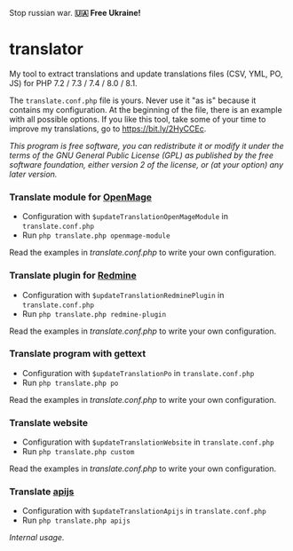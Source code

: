 Stop russian war. **🇺🇦 Free Ukraine!**

# translator

My tool to extract translations and update translations files (CSV, YML, PO, JS) for PHP 7.2 / 7.3 / 7.4 / 8.0 / 8.1.

The `translate.conf.php` file is yours. Never use it "as is" because it contains my configuration. At the beginning of the file, there is an example with all possible options. If you like this tool, take some of your time to improve my translations, go to https://bit.ly/2HyCCEc.

_This program is free software, you can redistribute it or modify it under the terms of the GNU General Public License (GPL) as published by the free software foundation, either version 2 of the license, or (at your option) any later version._

### Translate module for [OpenMage](https://github.com/OpenMage/magento-lts)

 * Configuration with `$updateTranslationOpenMageModule` in `translate.conf.php`
 * Run `php translate.php openmage-module`

Read the examples in _translate.conf.php_ to write your own configuration.

### Translate plugin for [Redmine](https://github.com/redmine/redmine)

 * Configuration with `$updateTranslationRedminePlugin` in `translate.conf.php`
 * Run `php translate.php redmine-plugin`

Read the examples in _translate.conf.php_ to write your own configuration.

### Translate program with gettext

 * Configuration with `$updateTranslationPo` in `translate.conf.php`
 * Run `php translate.php po`

Read the examples in _translate.conf.php_ to write your own configuration.

### Translate website

 * Configuration with `$updateTranslationWebsite` in `translate.conf.php`
 * Run `php translate.php custom`

Read the examples in _translate.conf.php_ to write your own configuration.

### Translate [apijs](https://github.com/luigifab/apijs)

 * Configuration with `$updateTranslationApijs` in `translate.conf.php`
 * Run `php translate.php apijs`

_Internal usage._
